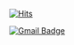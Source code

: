 [![Hits](https://hits.seeyoufarm.com/api/count/incr/badge.svg?url=https%3A%2F%2Fgithub.com%2Fseono&count_bg=%23627B92&title_bg=%23867D7D&icon=&icon_color=%23C72323&title=hits&edge_flat=false)](https://hits.seeyoufarm.com)


[![Gmail Badge](https://img.shields.io/badge/Gmail-d14836?style=flat-square&logo=Gmail&logoColor=white&link=mailto:tjsh0111@gmail.com)](mailto:tjsh0111@gmail.com)
